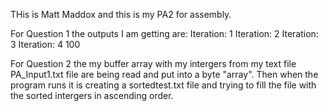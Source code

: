 THis is Matt Maddox and this is my PA2 for assembly.

For Question 1 the outputs I am getting are:
Iteration: 1
Iteration: 2
Iteration: 3
Iteration: 4
100

For Question 2 the my buffer array with my intergers from my text file PA_Input1.txt file are being read and put into a byte "array". Then when the program runs it is creating a sortedtest.txt file and trying to fill the file with the sorted intergers in ascending order.

